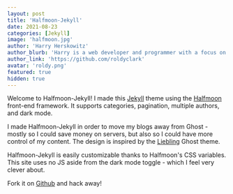 ```yaml
---
layout: post
title: 'Halfmoon-Jekyll'
date: 2021-08-23
categories: [Jekyll]
image: 'halfmoon.jpg'
author: 'Harry Herskowitz'
author_blurb: 'Harry is a web developer and programmer with a focus on using technology to empower local artists and communities'
author_link: 'https://github.com/roldyclark'
avatar: 'roldy.png'
featured: true
hidden: true
---
```


Welcome to Halfmoon-Jekyll! I made this [Jekyll](https://jekyllrb.com/) theme using the [Halfmoon](https://www.gethalfmoon.com/docs/introduction/) front-end framework. It supports categories, pagination, multiple authors, and dark mode.

I made Halfmoon-Jekyll in order to move my blogs away from Ghost - mostly so I could save money on servers, but also so I could have more control of my content. The design is inspired by the [Liebling](https://github.com/eddiesigner/liebling) Ghost theme.

Halfmoon-Jekyll is easily customizable thanks to Halfmoon's CSS variables. This site uses no JS aside from the dark mode toggle - which I feel very clever about.

Fork it on [Github](https://github.com/roldyclark/halfmoon-jekyll) and hack away!
